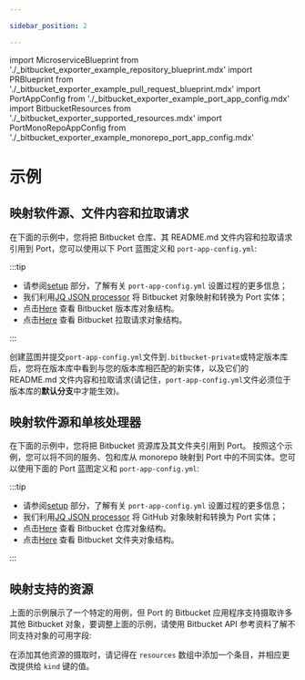 ```yaml
---

sidebar_position: 2

---
```


import MicroserviceBlueprint from './_bitbucket_exporter_example_repository_blueprint.mdx'
import PRBlueprint from './_bitbucket_exporter_example_pull_request_blueprint.mdx'
import PortAppConfig from './_bitbucket_exporter_example_port_app_config.mdx'
import BitbucketResources from './_bitbucket_exporter_supported_resources.mdx'
import PortMonoRepoAppConfig from './_bitbucket_exporter_example_monorepo_port_app_config.mdx'

# 示例

## 映射软件源、文件内容和拉取请求

在下面的示例中，您将把 Bitbucket 仓库、其 README.md 文件内容和拉取请求引用到 Port，您可以使用以下 Port 蓝图定义和 `port-app-config.yml`: 

<MicroserviceBlueprint/>

<PRBlueprint/>

<PortAppConfig/>

:::tip 

* 请参阅[setup](bitbucket.md#setup) 部分，了解有关 `port-app-config.yml` 设置过程的更多信息；
* 我们利用[JQ JSON processor](https://stedolan.github.io/jq/manual/) 将 Bitbucket 对象映射和转换为 Port 实体；
* 点击[Here](https://developer.atlassian.com/cloud/bitbucket/rest/api-group-repositories/#api-repositories-workspace-repo-slug-get) 查看 Bitbucket 版本库对象结构。
* 点击[Here](https://developer.atlassian.com/cloud/bitbucket/rest/api-group-pullrequests/#api-repositories-workspace-repo-slug-pullrequests-pull-request-id-get) 查看 Bitbucket 拉取请求对象结构。

:::

创建蓝图并提交`port-app-config.yml`文件到`.bitbucket-private`或特定版本库后，您将在版本库中看到与您的版本库相匹配的新实体，以及它们的 README.md 文件内容和拉取请求(请记住，`port-app-config.yml`文件必须位于版本库的**默认分支**中才能生效)。

## 映射软件源和单核处理器

在下面的示例中，您将把 Bitbucket 资源库及其文件夹引用到 Port。 按照这个示例，您可以将不同的服务、包和库从 monorepo 映射到 Port 中的不同实体。您可以使用下面的 Port 蓝图定义和 `port-app-config.yml`: 

<MicroserviceBlueprint/>

<PortMonoRepoAppConfig/>

:::tip 

* 请参阅[setup](bitbucket.md#setup) 部分，了解有关 `port-app-config.yml` 设置过程的更多信息；
* 我们利用[JQ JSON processor](https://stedolan.github.io/jq/manual/) 将 GitHub 对象映射和转换为 Port 实体；
* 点击[Here](https://developer.atlassian.com/cloud/bitbucket/rest/api-group-repositories/#api-repositories-workspace-repo-slug-get) 查看 Bitbucket 仓库对象结构。
* 点击[Here](https://developer.atlassian.com/cloud/bitbucket/rest/api-group-source/#api-repositories-workspace-repo-slug-src-commit-path-get) 查看 Bitbucket 文件夹对象结构。

:::

## 映射支持的资源

上面的示例展示了一个特定的用例，但 Port 的 Bitbucket 应用程序支持摄取许多其他 Bitbucket 对象，要调整上面的示例，请使用 Bitbucket API 参考资料了解不同支持对象的可用字段: 

<BitbucketResources/>

在添加其他资源的摄取时，请记得在 `resources` 数组中添加一个条目，并相应更改提供给 `kind` 键的值。